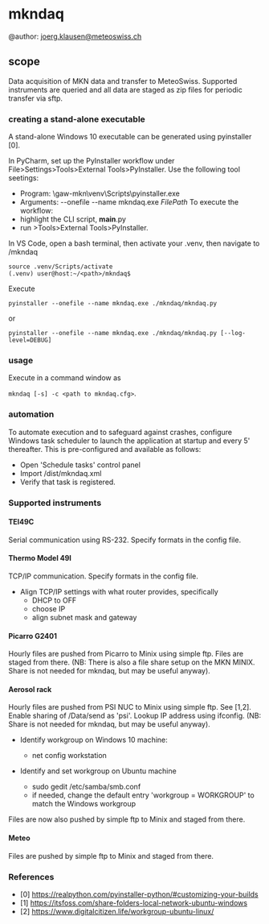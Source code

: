 # mkndaq

@author: joerg.klausen@meteoswiss.ch

## scope
Data acquisition of MKN data and transfer to MeteoSwiss. Supported instruments are queried and all data are staged as 
zip files for periodic transfer via sftp.

### creating a stand-alone executable
A stand-alone Windows 10 executable can be generated using pyinstaller [0]. 

In PyCharm, set up the PyInstaller workflow under File>Settings>Tools>External Tools>PyInstaller.
Use the following tool seetings:
- Program: <path>\gaw-mkn\venv\Scripts\pyinstaller.exe
- Arguments: --onefile --name mkndaq.exe $FilePath$
To execute the workflow:
- highlight the CLI script, __main__.py
- run >Tools>External Tools>PyInstaller.

In VS Code, open a bash terminal, then activate your .venv, then navigate to /mkndaq

``source .venv/Scripts/activate``	
``(.venv) user@host:~/<path>/mkndaq$``
	
Execute

``pyinstaller --onefile --name mkndaq.exe ./mkndaq/mkndaq.py``

or

``pyinstaller --onefile --name mkndaq.exe ./mkndaq/mkndaq.py [--log-level=DEBUG]``

### usage
Execute in a command window as

``mkndaq [-s] -c <path to mkndaq.cfg>``.

### automation
To automate execution and to safeguard against crashes, configure Windows task scheduler to launch the application at 
startup and every 5' thereafter. This is pre-configured and available as follows:
- Open 'Schedule tasks' control panel
- Import /dist/mkndaq.xml
- Verify that task is registered. 

### Supported instruments
#### TEI49C
Serial communication using RS-232. Specify formats in
the config file.

#### Thermo Model 49I
TCP/IP communication. Specify formats in the config file.
- Align TCP/IP settings with what router provides, specifically
    - DHCP to OFF
	- choose IP
	- align subnet mask and gateway

#### Picarro G2401
Hourly files are pushed from Picarro to Minix using simple ftp. Files are staged from there. 
(NB: There is also a file share setup on the MKN MINIX. Share is not needed for mkndaq, but may be useful anyway).

#### Aerosol rack
Hourly files are pushed from PSI NUC to Minix using simple ftp. 
See [1,2]. Enable sharing of /Data/send as 'psi'. Lookup IP address using ifconfig. (NB: Share is not needed for mkndaq, but may be useful anyway).

- Identify workgroup on Windows 10 machine:
    - net config workstation

- Identify and set workgroup on Ubuntu machine
    - sudo gedit /etc/samba/smb.conf
    - if needed, change the default entry 'workgroup = WORKGROUP' to match the Windows workgroup

Files are now also pushed by simple ftp to Minix and staged from there.

#### Meteo
Files are pushed by simple ftp to Minix and staged from there.

### References
- [0] https://realpython.com/pyinstaller-python/#customizing-your-builds
- [1] https://itsfoss.com/share-folders-local-network-ubuntu-windows
- [2] https://www.digitalcitizen.life/workgroup-ubuntu-linux/
